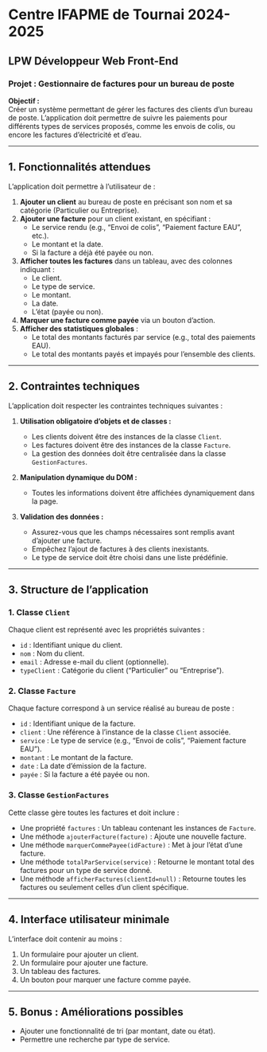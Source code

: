 # Centre IFAPME de Tournai 2024-2025  
## LPW Développeur Web Front-End  
### Projet : Gestionnaire de factures pour un bureau de poste  

**Objectif :**  
Créer un système permettant de gérer les factures des clients d’un bureau de poste. L’application doit permettre de suivre les paiements pour différents types de services proposés, comme les envois de colis, ou encore les factures d’électricité et d’eau.  

---

## 1. Fonctionnalités attendues  

L’application doit permettre à l’utilisateur de :  
1. **Ajouter un client** au bureau de poste en précisant son nom et sa catégorie (Particulier ou Entreprise).  
2. **Ajouter une facture** pour un client existant, en spécifiant :  
   - Le service rendu (e.g., “Envoi de colis”, “Paiement facture EAU”, etc.).  
   - Le montant et la date.  
   - Si la facture a déjà été payée ou non.  
3. **Afficher toutes les factures** dans un tableau, avec des colonnes indiquant :  
   - Le client.  
   - Le type de service.  
   - Le montant.  
   - La date.  
   - L’état (payée ou non).  
4. **Marquer une facture comme payée** via un bouton d’action.  
5. **Afficher des statistiques globales** :  
   - Le total des montants facturés par service (e.g., total des paiements EAU).  
   - Le total des montants payés et impayés pour l’ensemble des clients.  

---

## 2. Contraintes techniques  

L’application doit respecter les contraintes techniques suivantes :  

1. **Utilisation obligatoire d’objets et de classes :**  
   - Les clients doivent être des instances de la classe `Client`.  
   - Les factures doivent être des instances de la classe `Facture`.  
   - La gestion des données doit être centralisée dans la classe `GestionFactures`.  

2. **Manipulation dynamique du DOM :**  
   - Toutes les informations doivent être affichées dynamiquement dans la page.  

3. **Validation des données :**  
   - Assurez-vous que les champs nécessaires sont remplis avant d’ajouter une facture.  
   - Empêchez l’ajout de factures à des clients inexistants.  
   - Le type de service doit être choisi dans une liste prédéfinie.  

---

## 3. Structure de l’application  

### 1. Classe `Client`  
Chaque client est représenté avec les propriétés suivantes :  
- `id` : Identifiant unique du client.  
- `nom` : Nom du client.  
- `email` : Adresse e-mail du client (optionnelle).  
- `typeClient` : Catégorie du client (“Particulier” ou “Entreprise”).  

### 2. Classe `Facture`  
Chaque facture correspond à un service réalisé au bureau de poste :  
- `id` : Identifiant unique de la facture.  
- `client` : Une référence à l’instance de la classe `Client` associée.  
- `service` : Le type de service (e.g., “Envoi de colis”, “Paiement facture EAU”).  
- `montant` : Le montant de la facture.  
- `date` : La date d’émission de la facture.  
- `payée` : Si la facture a été payée ou non.  

### 3. Classe `GestionFactures`  
Cette classe gère toutes les factures et doit inclure :  
- Une propriété `factures` : Un tableau contenant les instances de `Facture`.  
- Une méthode `ajouterFacture(facture)` : Ajoute une nouvelle facture.  
- Une méthode `marquerCommePayee(idFacture)` : Met à jour l’état d’une facture.  
- Une méthode `totalParService(service)` : Retourne le montant total des factures pour un type de service donné.  
- Une méthode `afficherFactures(clientId=null)` : Retourne toutes les factures ou seulement celles d’un client spécifique.  

---

## 4. Interface utilisateur minimale  

L’interface doit contenir au moins :  
1. Un formulaire pour ajouter un client.  
2. Un formulaire pour ajouter une facture.  
3. Un tableau des factures.  
4. Un bouton pour marquer une facture comme payée.  

---

## 5. Bonus : Améliorations possibles  
- Ajouter une fonctionnalité de tri (par montant, date ou état).  
- Permettre une recherche par type de service.